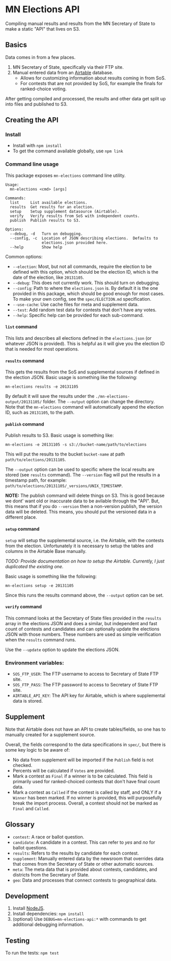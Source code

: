# MN Elections API

Compiling manual results and results from the MN Secretary of State to make a static "API" that lives on S3.

## Basics

Data comes in from a few places.

1.  MN Secretary of State, specifically via their FTP site.
1.  Manual entered data from an [Airtable](https://airtable.com/) database.
    - Allows for customizing information about results coming in from SoS.
    - For contests that are not provided by SoS, for example the finals for ranked-choice voting.

After getting compiled and processed, the results and other data get split up into files and published to S3.

## Creating the API

### Install

- Install with `npm install`
- To get the command available globally, use `npm link`

### Command line usage

This package exposes `mn-elections` command line utility.

```
Usage:
  mn-elections <cmd> [args]

Commands:
  list     List available elections.
  results  Get results for an election.
  setup    Setup supplement datasource (Airtable).
  verify   Verify results from SoS with independent counts.
  publish  Publish results to S3.

Options:
  --debug, -d   Turn on debugging.
  --config, -c  Location of JSON describing elections.  Defaults to
                elections.json provided here.
  --help        Show help
```

Common options:

- `--election`: Most, but not all commands, require the election to be defined with this option, which should be the election ID, which is the date of the election, like `20131105`.
- `--debug`: This does not currently work. This should turn on debugging.
- `--config`: Path to where the `elections.json` is. By default it is the one provided in this package, which should be good enough for most cases. To make your own config, see the `spec/ELECTION.md` specification.
- `--use-cache`: Use cache files for meta and supplement data.
- `--test`: Add random test data for contests that don't have any votes.
- `--help`: Specific help can be provided for each sub-command.

#### `list` command

This lists and describes all elections defined in the `elections.json` (or whatever JSON is provided). This is helpful as it will give you the election ID that is needed for most operations.

#### `results` command

This gets the results from the SoS and supplemental sources if defined in the election JSON. Basic usage is something like the following:

```
mn-elections results -e 20131105
```

By default it will save the results under the `./mn-elections-output/20131105/` folder. The `--output` option can change the directory. Note that the `mn-elections` command will automatically append the election ID, such as `20131105`, to the path.

#### `publish` command

Publish results to S3. Basic usage is something like:

```
mn-elections -e 20131105 -s s3://bucket-name/path/to/elections
```

This will put the results to the bucket `bucket-name` at path `path/to/elections/20131105`.

The `--output` option can be used to specific where the local results are stored (see `results` command). The `--version` flag will put the results in a timestamp path, for example: `path/to/elections/20131105/_versions/UNIX_TIMESTAMP`.

**NOTE:** The publish command will delete things on S3. This is good because we dont' want old or inaccurate data to be avilable through the "API". But, this means that if you do `--version` then a non-version publish, the version data will be deleted. This means, you should put the versioned data in a different place.

#### `setup` command

`setup` will setup the supplemental source, i.e. the Airtable, with the contests from the election. Unfortunately it is necessary to setup the tables and columns in the Airtable Base manually.

_TODO: Provide documentation on how to setup the Airtable. Currently, I just duplicated the existing one._

Basic usage is something like the following:

```
mn-elections setup -e 20131105
```

Since this runs the results command above, the `--output` option can be set.

#### `verify` command

This command looks at the Secretary of State files provided in the `results` array in the elections JSON and does a similar, but independent and fast count of contests and candidates and can optionally update the elections JSON with those numbers. These numbers are used as simple verification when the `results` command runs.

Use the `--update` option to update the elections JSON.

### Environment variables:

- `SOS_FTP_USER`: The FTP username to access to Secretary of State FTP site.
- `SOS_FTP_PASS`: The FTP password to access to Secretary of State FTP site.
- `AIRTABLE_API_KEY`: The API key for Airtable, which is where supplemental data is stored.

## Supplement

Note that Airtable does not have an API to create tables/fields, so one has to manually created for a supplement source.

Overall, the fields correspond to the data specifications in `spec/`, but there is some key logic to be aware of:

- No data from supplement will be imported if the `Publish` field is not checked.
- Percents will be calculated if `Votes` are provided.
- Mark a contest as `Final` if a winner is to be calculated. This field is primarily used for ranked-choiced contests that don't have final count data.
- Mark a contest as `Called` if the contest is called by staff, and ONLY if a `Winner` has been marked. If no winner is provided, this will purposefully break the import process. Overall, a contest should not be marked as `Final` and `Called`.

## Glossary

- `contest`: A race or ballot question.
- `candidate`: A candidate in a contest. This can refer to _yes_ and _no_ for ballot questions.
- `results`: Refers to the results by candidate for each contest.
- `supplement`: Manually entered data by the newsroom that overrides data that comes from the Secretary of State or other automatic sources.
- `meta`: The meta data that is provided about contests, candidates, and districts from the Secretary of State.
- `geo`: Data and processes that connect contests to geographical data.

## Development

1.  Install [NodeJS](https://nodejs.org/en/).
1.  Install dependencies: `npm install`
1.  (optional) Use `DEBUG=mn-elections-api:*` with commands to get additional debugging information.

## Testing

To run the tests: `npm test`
